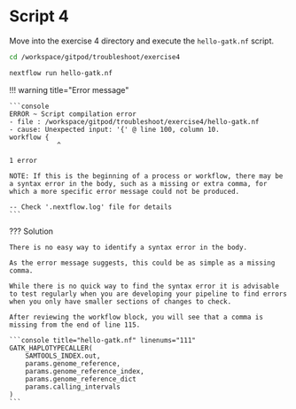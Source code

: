 # Script 4

Move into the exercise 4 directory and execute the `hello-gatk.nf` script.

```bash
cd /workspace/gitpod/troubleshoot/exercise4
```

```bash
nextflow run hello-gatk.nf
```

!!! warning title="Error message"

    ```console
    ERROR ~ Script compilation error
    - file : /workspace/gitpod/troubleshoot/exercise4/hello-gatk.nf
    - cause: Unexpected input: '{' @ line 100, column 10.
    workflow {
                ^

    1 error

    NOTE: If this is the beginning of a process or workflow, there may be a syntax error in the body, such as a missing or extra comma, for which a more specific error message could not be produced.

    -- Check '.nextflow.log' file for details
    ```

??? Solution

    There is no easy way to identify a syntax error in the body.

    As the error message suggests, this could be as simple as a missing comma.

    While there is no quick way to find the syntax error it is advisable to test regularly when you are developing your pipeline to find errors when you only have smaller sections of changes to check.

    After reviewing the workflow block, you will see that a comma is missing from the end of line 115.

    ```console title="hello-gatk.nf" linenums="111"
    GATK_HAPLOTYPECALLER(
        SAMTOOLS_INDEX.out,
        params.genome_reference,
        params.genome_reference_index,
        params.genome_reference_dict
        params.calling_intervals
    )
    ```
